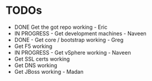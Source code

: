# TODOs

* DONE Get the got repo working - Eric
* IN PROGRESS - Get development machines - Naveen
* DONE - Get core / bootstrap working - Greg
* Get F5 working
* IN PROGRESS - Get vSphere working - Naveen
* Get SSL certs working
* Get DNS working
* Get JBoss working - Madan


